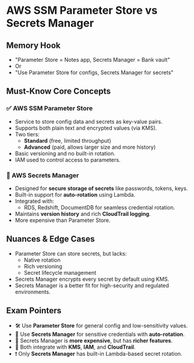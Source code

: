 # AWS SSM Parameter Store vs Secrets Manager

## Memory Hook

- "Parameter Store = Notes app, Secrets Manager = Bank vault"
- Or
- "Use Parameter Store for configs, Secrets Manager for secrets"

## Must-Know Core Concepts

### ✅ AWS SSM Parameter Store

- Service to store config data and secrets as key-value pairs.
- Supports both plain text and encrypted values (via KMS).
- Two tiers:
  - **Standard** (free, limited throughput)
  - **Advanced** (paid, allows larger size and more history)
- Basic versioning and no built-in rotation.
- IAM used to control access to parameters.

### 🔐 AWS Secrets Manager

- Designed for **secure storage of secrets** like passwords, tokens, keys.
- Built-in support for **auto-rotation** using Lambda.
- Integrated with:
  - RDS, Redshift, DocumentDB for seamless credential rotation.
- Maintains **version history** and rich **CloudTrail logging**.
- More expensive than Parameter Store.

## Nuances & Edge Cases

- Parameter Store can store secrets, but lacks:
  - Native rotation
  - Rich versioning
  - Secret lifecycle management
- Secrets Manager encrypts every secret by default using KMS.
- Secrets Manager is a better fit for high-security and regulated environments.

## Exam Pointers

- 🛠 Use **Parameter Store** for general config and low-sensitivity values.
- 🔐 Use **Secrets Manager** for sensitive credentials with **auto-rotation**.
- 💸 Secrets Manager is **more expensive**, but has **richer features**.
- 🧩 Both integrate with **KMS**, **IAM**, and **CloudTrail**.
- ❗ Only **Secrets Manager** has built-in Lambda-based secret rotation.
